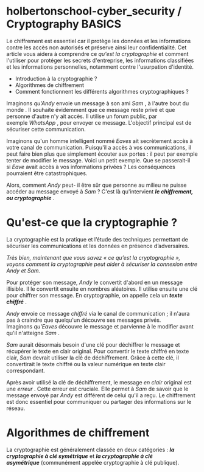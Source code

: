# holbertonschool-cyber_security / Cryptography BASICS
Le chiffrement est essentiel car il protège les données et les informations contre les accès non autorisés et préserve ainsi leur confidentialité. Cet article vous aidera à comprendre ce _qu'est la cryptographie_ et comment l'utiliser pour protéger les secrets d'entreprise, les informations classifiées et les informations personnelles, notamment contre l'usurpation d'identité.

- Introduction à la cryptographie ?
- Algorithmes de chiffrement
- Comment fonctionnent les différents algorithmes cryptographiques ?

Imaginons _qu'Andy_ envoie un message à son ami _Sam_ , à l'autre bout du monde . Il souhaite évidemment que ce message reste privé et que personne d'autre n'y ait accès. Il utilise un forum public, par exemple _WhatsApp_ , pour envoyer ce message. L'objectif principal est de sécuriser cette communication.

Imaginons qu'un homme intelligent nommé _Eaves_ ait secrètement accès à votre canal de communication. Puisqu'il a accès à vos communications, il peut faire bien plus que simplement écouter aux portes : il peut par exemple tenter de modifier le message. Voici un petit exemple. Que se passerait-il si _Eave_ avait accès à vos informations privées ? Les conséquences pourraient être catastrophiques.

Alors, comment _Andy_ peut- il être sûr que personne au milieu ne puisse accéder au message envoyé à _Sam_ ? C'est là qu'intervient **_le chiffrement, ou cryptographie_** .

# Qu'est-ce que la cryptographie ?

La cryptographie est la pratique et l’étude des techniques permettant de sécuriser les communications et les données en présence d’adversaires.


_Très bien, maintenant que vous savez « ce qu’est la cryptographie », voyons comment la cryptographie peut aider à sécuriser la connexion entre Andy et Sam._

Pour protéger son message, _Andy_ le convertit d'abord en un message illisible. Il le convertit ensuite en nombres aléatoires. Il utilise ensuite une clé pour chiffrer son message. En cryptographie, on appelle cela un **_texte chiffré_** .

_Andy_ envoie ce message _chiffré_ via le canal de communication ; il n'aura pas à craindre que quelqu'un découvre ses messages privés. Imaginons _qu'Eaves_ découvre le message et parvienne à le modifier avant qu'il n'atteigne _Sam_ .

_Sam_ aurait désormais besoin d'une clé pour déchiffrer le message et récupérer le texte en clair original. Pour convertir le texte chiffré en texte clair, _Sam_ devrait utiliser la clé de déchiffrement. Grâce à cette clé, il convertirait le texte chiffré ou la valeur numérique en texte clair correspondant.

Après avoir utilisé la clé de déchiffrement, le message _en clair_ original est une _erreur_ . Cette erreur est cruciale. Elle permet à _Sam_ de savoir que le message envoyé par _Andy_ est différent de celui qu'il a reçu. Le chiffrement est donc essentiel pour communiquer ou partager des informations sur le réseau.

# Algorithmes de chiffrement

La cryptographie est généralement classée en deux catégories : **_la cryptographie à clé symétrique_** et **_la cryptographie à clé asymétrique_** (communément appelée cryptographie à clé publique).
